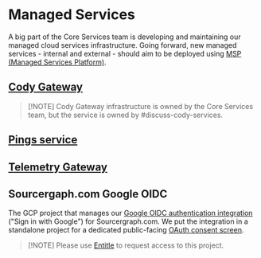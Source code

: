 # Managed Services

A big part of the Core Services team is developing and maintaining our managed cloud services infrastructure.
Going forward, new managed services - internal and external - should aim to be deployed using [MSP (Managed Services Platform)](./platform.md).

## [Cody Gateway](../../cody/cody-gateway/index.md)

> [!NOTE] Cody Gateway infrastructure is owned by the Core Services team, but the service is owned by #discuss-cody-services.

## [Pings service](./pings.md)

## [Telemetry Gateway](./telemetry-gateway.md)

## Sourcergaph.com Google OIDC

The GCP project that manages our [Google OIDC authentication integration](https://console.cloud.google.com/apis/credentials/oauthclient/394401733494-3ekkk0qr3qvg7b3l1imqcgsh3ej710eq.apps.googleusercontent.com?project=sourcegraph-com-ggl-oidc) ("Sign in with Google") for Sourcergraph.com. We put the integration in a standalone project for a dedicated public-facing [OAuth consent screen](https://console.cloud.google.com/apis/credentials/consent?project=sourcegraph-com-ggl-oidc).

> [!NOTE] Please use [Entitle](https://app.entitle.io/request?targetType=resource&duration=10800&justification=Add%20your%20justifications%20here&integrationId=134476cb-0bd6-4c6d-a89f-e1550988bdd7&resourceId=9434ed31-8a2a-425d-a9e7-899b257f3ddf&roleId=5ba5e5cf-53d2-496b-8d25-52b8fc92e637&grantMethodId=5ba5e5cf-53d2-496b-8d25-52b8fc92e637) to request access to this project.
